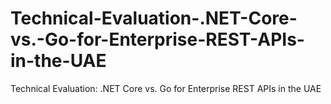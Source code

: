 # Technical-Evaluation-.NET-Core-vs.-Go-for-Enterprise-REST-APIs-in-the-UAE
Technical Evaluation: .NET Core vs. Go for Enterprise REST APIs in the UAE
